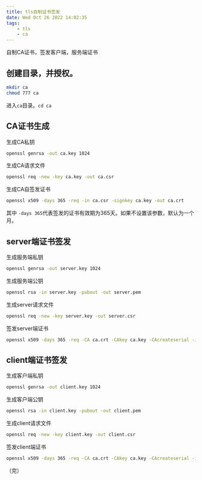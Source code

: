 ```yaml
---
title: tls自制证书签发
date: Wed Oct 26 2022 14:02:35
tags:
	- tls
	- ca
---
```


自制CA证书，签发客户端，服务端证书

## 创建目录，并授权。

```bash
mkdir ca
chmod 777 ca
```
进入`ca`目录。`cd ca`

## CA证书生成

生成CA私钥
```bash
openssl genrsa -out ca.key 1024
```
生成CA请求文件
```bash
openssl req -new -key ca.key -out ca.csr
```
生成CA自签发证书
```bash
openssl x509 -days 365 -req -in ca.csr -signkey ca.key -out ca.crt
```
其中 `-days 365`代表签发的证书有效期为365天。如果不设置该参数，默认为一个月。


## server端证书签发

生成服务端私钥
```bash
openssl genrsa -out server.key 1024
```

生成服务端公钥
```bash
openssl rsa -in server.key -pubout -out server.pem
```

生成server请求文件
```bash
openssl req -new -key server.key -out server.csr
```

签发server端证书
```bash
openssl x509 -days 365 -req -CA ca.crt -CAkey ca.key -CAcreateserial -in server.csr -out server.crt
```

## client端证书签发

生成客户端私钥
```bash
openssl genrsa -out client.key 1024
```

生成客户端公钥
```bash
openssl rsa -in client.key -pubout -out client.pem
```

生成client请求文件
```bash
openssl req -new -key client.key -out client.csr
```

签发client端证书
```bash
openssl x509 -days 365 -req -CA ca.crt -CAkey ca.key -CAcreateserial -in client.csr -out client.crt
```



（完）




